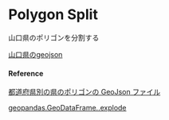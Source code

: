 Polygon Split
===============

山口県のポリゴンを分割する

[山口県のgeojson](https://github.com/ohwada/World_Countries/blob/main/geojson/japan_prefectures/geojson/yamaguchi.geojson)


#### Reference

[都道府県別の県のポリゴンの GeoJson ファイル](https://github.com/ohwada/World_Countries/tree/main/geojson/japan_prefectures)

[geopandas.GeoDataFrame..explode](https://geopandas.org/en/stable/docs/reference/api/geopandas.GeoDataFrame.explode.html)
